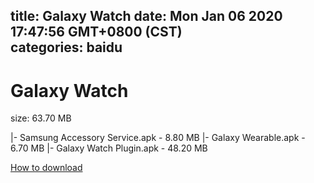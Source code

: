 
title: Galaxy Watch
date: Mon Jan 06 2020 17:47:56 GMT+0800 (CST)    
categories: baidu
---

# Galaxy Watch
size: 63.70 MB
 
 
|- Samsung Accessory Service.apk - 8.80 MB
|- Galaxy Wearable.apk - 6.70 MB
|- Galaxy Watch Plugin.apk - 48.20 MB

[How to download](https://bpcam.bemobtrk.com/go/2ceec3aa-1ca2-46d6-b9ff-aaa5c184517c?jno=728)